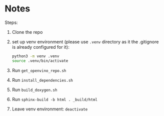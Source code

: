 # Notes

Steps:

1. Clone the repo
2. set up venv environment (please use `.venv` directory as it the .gitignore is already configured for it):

   ``` bash
   python3 -m venv .venv
   source .venv/bin/activate
   ```
3. Run `get_openvino_repo.sh`
4. Run `install_dependencies.sh`
5. Run `build_doxygen.sh`
6. Run `sphinx-build -b html . _build/html`
7. Leave venv environment: `deactivate`

